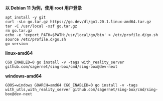 **以 Debian 11 为例，使用 root 用户登录**

```
apt install -y git
curl -sLo go.tar.gz https://go.dev/dl/go1.20.1.linux-amd64.tar.gz
tar -C /usr/local -xzf go.tar.gz
rm go.tar.gz
echo -e 'export PATH=$PATH:/usr/local/go/bin' > /etc/profile.d/go.sh
source /etc/profile.d/go.sh
go version
```

**linux-amd64**

```
CGO_ENABLED=0 go install -v -tags with_reality_server github.com/sagernet/sing-box/cmd/sing-box@dev-next
```

**windows-amd64**

```
GOOS=windows GOARCH=amd64 CGO_ENABLED=0 go install -v -tags with_utls,with_reality_server github.com/sagernet/sing-box/cmd/sing-box@dev-next
```

